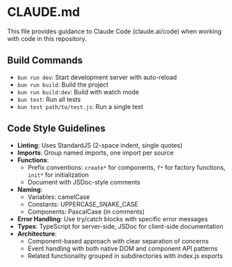 # CLAUDE.md

This file provides guidance to Claude Code (claude.ai/code) when working with code in this repository.

## Build Commands
- `bun run dev`: Start development server with auto-reload
- `bun run build`: Build the project
- `bun run build:dev`: Build with watch mode
- `bun test`: Run all tests
- `bun test path/to/test.js`: Run a single test

## Code Style Guidelines
- **Linting**: Uses StandardJS (2-space indent, single quotes)
- **Imports**: Group named imports, one import per source
- **Functions**:
  - Prefix conventions: `create*` for components, `f*` for factory functions, `init*` for initialization
  - Document with JSDoc-style comments
- **Naming**:
  - Variables: camelCase
  - Constants: UPPERCASE_SNAKE_CASE
  - Components: PascalCase (in comments)
- **Error Handling**: Use try/catch blocks with specific error messages
- **Types**: TypeScript for server-side, JSDoc for client-side documentation
- **Architecture**: 
  - Component-based approach with clear separation of concerns
  - Event handling with both native DOM and component API patterns
  - Related functionality grouped in subdirectories with index.js exports